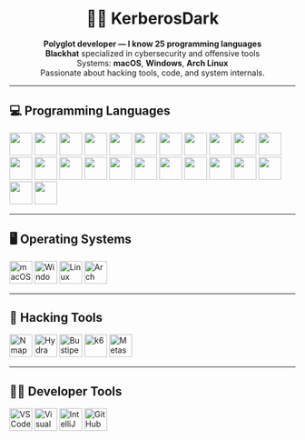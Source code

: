 <h1 align="center">👨‍💻 KerberosDark</h1>

<p align="center">
  <b>Polyglot developer — I know 25 programming languages</b><br>
  <b>Blackhat</b> specialized in cybersecurity and offensive tools<br>
  Systems: <b>macOS</b>, <b>Windows</b>, <b>Arch Linux</b><br>
  Passionate about hacking tools, code, and system internals.
</p>

---

## 💻 Programming Languages

<p align="left">
  <img src="https://cdn.jsdelivr.net/gh/devicons/devicon/icons/python/python-original.svg" height="40"/>
  <img src="https://cdn.jsdelivr.net/gh/devicons/devicon/icons/c/c-original.svg" height="40"/>
  <img src="https://cdn.jsdelivr.net/gh/devicons/devicon/icons/cplusplus/cplusplus-original.svg" height="40"/>
  <img src="https://cdn.jsdelivr.net/gh/devicons/devicon/icons/java/java-original.svg" height="40"/>
  <img src="https://cdn.jsdelivr.net/gh/devicons/devicon/icons/javascript/javascript-original.svg" height="40"/>
  <img src="https://cdn.jsdelivr.net/gh/devicons/devicon/icons/go/go-original.svg" height="40"/>
  <img src="https://cdn.jsdelivr.net/gh/devicons/devicon/icons/rust/rust-plain.svg" height="40"/>
  <img src="https://cdn.jsdelivr.net/gh/devicons/devicon/icons/php/php-original.svg" height="40"/>
  <img src="https://cdn.jsdelivr.net/gh/devicons/devicon/icons/kotlin/kotlin-original.svg" height="40"/>
  <img src="https://cdn.jsdelivr.net/gh/devicons/devicon/icons/swift/swift-original.svg" height="40"/>
  <img src="https://cdn.jsdelivr.net/gh/devicons/devicon/icons/bash/bash-original.svg" height="40"/>
  <img src="https://cdn.jsdelivr.net/gh/devicons/devicon/icons/ruby/ruby-original.svg" height="40"/>
  <img src="https://cdn.jsdelivr.net/gh/devicons/devicon/icons/typescript/typescript-original.svg" height="40"/>
  <img src="https://cdn.jsdelivr.net/gh/devicons/devicon/icons/html5/html5-original.svg" height="40"/>
  <img src="https://cdn.jsdelivr.net/gh/devicons/devicon/icons/css3/css3-original.svg" height="40"/>
  <img src="https://cdn.jsdelivr.net/gh/devicons/devicon/icons/mysql/mysql-original.svg" height="40"/>
  <img src="https://cdn.jsdelivr.net/gh/devicons/devicon/icons/redis/redis-original.svg" height="40"/>
  <img src="https://cdn.jsdelivr.net/gh/devicons/devicon/icons/r/r-original.svg" height="40"/>
  <img src="https://cdn.jsdelivr.net/gh/devicons/devicon/icons/perl/perl-original.svg" height="40"/>
  <img src="https://cdn.jsdelivr.net/gh/devicons/devicon/icons/lua/lua-original.svg" height="40"/>
  <img src="https://cdn.jsdelivr.net/gh/devicons/devicon/icons/scala/scala-original.svg" height="40"/>
  <img src="https://cdn.jsdelivr.net/gh/devicons/devicon/icons/haskell/haskell-original.svg" height="40"/>
  <img src="https://cdn.jsdelivr.net/gh/devicons/devicon/icons/objectivec/objectivec-plain.svg" height="40"/>
  <img src="https://cdn.jsdelivr.net/gh/devicons/devicon/icons/csharp/csharp-original.svg" height="40"/>
</p>

---

## 🖥️ Operating Systems

<p align="left">
  <img src="https://cdn.jsdelivr.net/gh/devicons/devicon/icons/apple/apple-original.svg" height="40" alt="macOS"/>
  <img src="https://cdn.jsdelivr.net/gh/devicons/devicon/icons/windows8/windows8-original.svg" height="40" alt="Windows"/>
  <img src="https://cdn.jsdelivr.net/gh/devicons/devicon/icons/linux/linux-original.svg" height="40" alt="Linux"/>
  <img src="https://cdn.jsdelivr.net/gh/devicons/devicon/icons/archlinux/archlinux-original.svg" height="40" alt="Arch"/>
</p>

---

## 🧰 Hacking Tools

<p align="left">
  <img src="https://nmap.org/images/nmap-project-logo.svg" height="40" alt="Nmap"/>  
  <img src="https://upload.wikimedia.org/wikipedia/commons/1/1b/Hydra-logo.png" height="40" alt="Hydra"/>  
  <img src="https://img.icons8.com/external-flatart-icons-outline-flatarticons/64/external-bust-security-flatart-icons-outline-flatarticons.png" height="40" alt="Bustipe"/>  
  <img src="https://avatars.githubusercontent.com/u/21194747?s=200&v=4" height="40" alt="k6"/>  
  <img src="https://upload.wikimedia.org/wikipedia/commons/8/86/Metasploit-logo.png" height="40" alt="Metasploit"/>
</p>

---

## 🧑‍💻 Developer Tools

<p align="left">
  <img src="https://cdn.jsdelivr.net/gh/devicons/devicon/icons/vscode/vscode-original.svg" height="40" alt="VS Code"/>
  <img src="https://cdn.jsdelivr.net/gh/devicons/devicon/icons/visualstudio/visualstudio-plain.svg" height="40" alt="Visual Studio"/>
  <img src="https://cdn.jsdelivr.net/gh/devicons/devicon/icons/intellij/intellij-original.svg" height="40" alt="IntelliJ"/>
  <img src="https://cdn.jsdelivr.net/gh/devicons/devicon/icons/github/github-original.svg" height="40" alt="GitHub"/>
</p>
